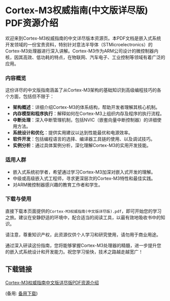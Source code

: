 # Cortex-M3权威指南(中文版详尽版) PDF资源介绍

欢迎来到Cortex-M3权威指南的中文详尽版本资源页。本PDF文档是嵌入式系统开发领域的一份宝贵资料，特别针对意法半导体（STMicroelectronics）的Cortex-M3处理器进行深入讲解。Cortex-M3作为ARM公司设计的微控制器内核，因其高效、低功耗的特点，在物联网、汽车电子、工业控制等领域有着广泛的应用。

### 内容概览

这份详尽的中文版指南涵盖了从Cortex-M3架构的基础知识到高级编程技巧的各个方面，包括但不限于：

- **架构概述**：详细介绍Cortex-M3的体系结构，帮助开发者理解其核心机制。
- **内存模型和程序执行**：解释如何在Cortex-M3上组织内存及程序的执行流程。
- **中断处理**：深入中断管理机制，包括NVIC（嵌套向量中断控制器）的详细使用方法。
- **系统设计和优化**：提供实用建议以达到性能最优和电源效率。
- **软件开发**：包括编程语言的选择、编译器工具链的使用、以及调试技巧。
- **实例分析**：通过具体案例分析，深化理解Cortex-M3的实用开发技能。

### 适用人群

- 嵌入式系统初学者，希望通过学习Cortex-M3加深对嵌入式开发的理解。
- 中级或高级嵌入式工程师，寻求更深层次的Cortex-M3特性和最佳实践。
- 对ARM微控制器感兴趣的教育工作者和学生。

### 下载与使用

直接下载本页面提供的`Cortex-M3权威指南(中文版详尽版).pdf`，即可开始您的学习之旅。建议在安静舒适的环境中，配合适当的阅读工具，以最有效地吸收书中的知识。

请注意，尊重知识产权，此资源仅供个人学习和研究使用，请勿用于商业用途。

通过深入研读这份指南，您将能够掌握Cortex-M3处理器的精髓，进一步提升您的嵌入式系统设计和开发能力。祝您学习愉快，技术之路越走越宽广！

## 下载链接
[Cortex-M3权威指南中文版详尽版PDF资源介绍](https://pan.quark.cn/s/b4f6efed05f5) 

(备用: [备用下载](https://pan.baidu.com/s/1Hqx3af6LNnIDIn2_0kEsCg?pwd=1234))
